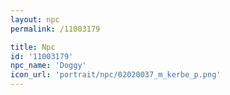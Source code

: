```yaml
---
layout: npc
permalink: /11003179

title: Npc
id: '11003179'
npc_name: 'Doggy'
icon_url: 'portrait/npc/02020037_m_kerbe_p.png'
---
```

